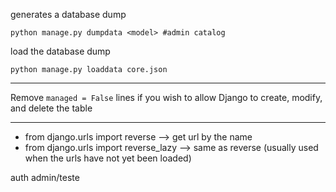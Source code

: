 generates a database dump
```shell script
python manage.py dumpdata <model> #admin catalog
```

load the database dump
```shell script
python manage.py loaddata core.json
```
------
Remove `managed = False` lines if you wish to allow Django to create, modify, and delete the table

------
- from django.urls import reverse --> get url by the name
- from django.urls import reverse_lazy --> same as reverse (usually used when the urls have not yet been loaded)

auth
admin/teste